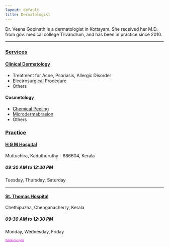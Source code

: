 ```yaml
---
layout: default
title: Dermatologist
---
```


Dr. Veena Gopinath is a dermatologist in Kottayam. She received her M.D. from gov. medical college Trivandrum, and has been in practice since 2010.

---

### [Services]()

####  [Clinical Dermatology](/2014/01/01/skin/)

* Treatment for Acne, Psoriasis, Allergic Disorder
* Electrosurgical Procedure
* Others

#### Cosmetology

* [Chemical Peeling](/2014/01/02/peeling/)
* [Microdermabrasion](/2014/01/02/dermabrasion/)
* Others

### [Practice]()

#### [H G M Hospital](http://www.hgmhospital.org/Dermatology.html)

Muttuchira,
Kaduthuruthy - 686604,
Kerala

##### 09:30 AM to 12:30 PM

Tuesday, Thursday, Saturday

---

#### [St. Thomas Hospital](http://www.st-thomashospital.net)

Chethipuzha,
Chenganacherry,
Kerala

##### 09:30 AM to 12:30 PM

Monday, Wednesday, Friday

<a style='font-size:60%;color:#FF00FF' href='http://hyde.getpoole.com/'>thanks to Hyde</a>

